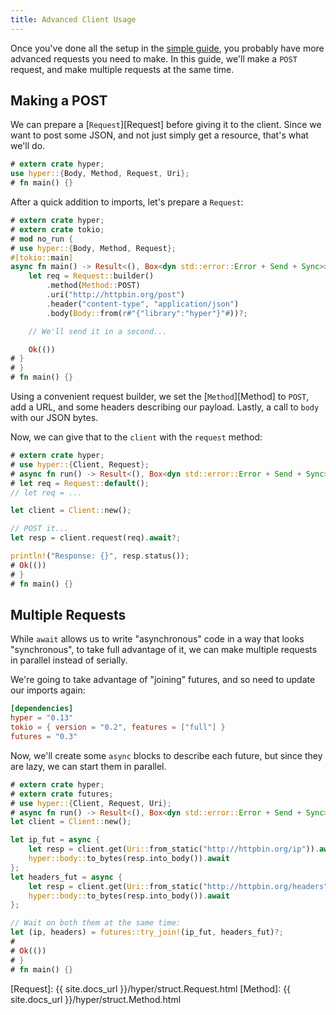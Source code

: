 ```yaml
---
title: Advanced Client Usage
---
```


Once you've done all the setup in the [simple guide][], you probably
have more advanced requests you need to make. In this guide, we'll
make a `POST` request, and make multiple requests at the same time.

## Making a POST

We can prepare a [`Request`][Request] before giving it to the client.
Since we want to post some JSON, and not just simply get a resource,
that's what we'll do.

```rust
# extern crate hyper;
use hyper::{Body, Method, Request, Uri};
# fn main() {}
```

After a quick addition to imports, let's prepare a `Request`:

```rust
# extern crate hyper;
# extern crate tokio;
# mod no_run {
# use hyper::{Body, Method, Request};
#[tokio::main]
async fn main() -> Result<(), Box<dyn std::error::Error + Send + Sync>> {
    let req = Request::builder()
        .method(Method::POST)
        .uri("http://httpbin.org/post")
        .header("content-type", "application/json")
        .body(Body::from(r#"{"library":"hyper"}"#))?;

    // We'll send it in a second...

    Ok(())
# }
# }
# fn main() {}
```

Using a convenient request builder, we set the [`Method`][Method] to `POST`,
add a URL, and some headers describing our payload. Lastly, a call to `body`
with our JSON bytes.

Now, we can give that to the `client` with the `request` method:


```rust
# extern crate hyper;
# use hyper::{Client, Request};
# async fn run() -> Result<(), Box<dyn std::error::Error + Send + Sync>> {
# let req = Request::default();
// let req = ...

let client = Client::new();

// POST it...
let resp = client.request(req).await?;

println!("Response: {}", resp.status());
# Ok(())
# }
# fn main() {}
```

## Multiple Requests

While `await` allows us to write "asynchronous" code in a way that looks
"synchronous", to take full advantage of it, we can make multiple requests
in parallel instead of serially.

We're going to take advantage of "joining" futures, and so need to update our
imports again:

```toml
[dependencies]
hyper = "0.13"
tokio = { version = "0.2", features = ["full"] }
futures = "0.3"
```

Now, we'll create some `async` blocks to describe each future, but since they
are lazy, we can start them in parallel.

```rust
# extern crate hyper;
# extern crate futures;
# use hyper::{Client, Request, Uri};
# async fn run() -> Result<(), Box<dyn std::error::Error + Send + Sync>> {
let client = Client::new();

let ip_fut = async {
    let resp = client.get(Uri::from_static("http://httpbin.org/ip")).await?;
    hyper::body::to_bytes(resp.into_body()).await
};
let headers_fut = async {
    let resp = client.get(Uri::from_static("http://httpbin.org/headers")).await?;
    hyper::body::to_bytes(resp.into_body()).await
};

// Wait on both them at the same time:
let (ip, headers) = futures::try_join!(ip_fut, headers_fut)?;
#
# Ok(())
# }
# fn main() {}
```

[simple guide]: ./basic.md
[Request]: {{ site.docs_url }}/hyper/struct.Request.html
[Method]: {{ site.docs_url }}/hyper/struct.Method.html
